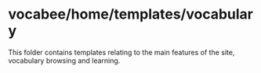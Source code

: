 # vocabee/home/templates/vocabulary

This folder contains templates relating to the main features of the site, vocabulary browsing and learning.